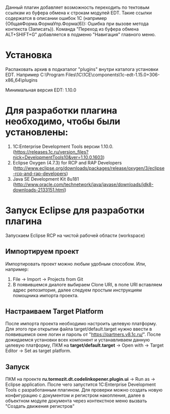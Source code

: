 Данный плагин добавляет возможность переходить по тектовым ссылкам из буфера обмена к строкам модулей EDT. Такие ссылки содержатся в описании ошибок 1С (например {ОбщаяФорма.ФормаУпр.Форма(6)}: Ошибка при вызове метода контекста (Записать)). Команда "Переход из буфера обмена ALT+SHIFT+G" добавляется в подменю "Навигация" главного меню.

# Установка
Распаковать архив в подкаталог "plugins" внутри каталога установки EDT. Например C:\Program Files\1C\1CE\components\1c-edt-1.15.0+306-x86_64\plugins

Минимальная версия EDT: 1.10.0

# Для разработки плагина необходимо, чтобы были установлены:
1. 1C:Enterprise Development Tools версии 1.10.0. (https://releases.1c.ru/version_files?nick=DevelopmentTools10&ver=1.10.0.1603)
2. Eclipse Oxygen (4.7.3) for RCP and RAP Developers (http://www.eclipse.org/downloads/packages/release/oxygen/3/eclipse-rcp-and-rap-developers)
3. Java SE Development Kit 8u181  (http://www.oracle.com/technetwork/java/javase/downloads/jdk8-downloads-2133151.html)

# Запуск Eclipse для разработки плагина
Запускаем Eclipse RCP на чистой рабочей области (workspace) 
## Импортируем проект
Импортировать проект можно любым удобным способом. Или, например:
 1. File -> Import -> Projects from Git
 2. В появившемся диалоге выбираем Clone URI, в поле URI вставляем адрес репозитория, далее следуем простым инструкциям помощника импорта проекта.

## Настраиваем Target Platform
После импорта проекта необходимо настроить целевую платформу. Для этого при открытии файла target/default.target нужно ввести в появившемся окне логин и пароль от "https://partners.v8.1c.ru/". После дожидаемся установки всех компонент и устанавливаем данную целевую платформу, ПКМ на <b>target/default.target</b> -> Open with -> Target Editor -> Set as target platform.

## Запуск 
ПКМ на проекте <b>ru.tormozit.dt.codelinkopener.plugin.ui</b> -> Run as -> Eclipse application.
После чего запустится 1C:Enterprise Development Tools с разработанным плагином.
Для проверки можно создать новую конфигурацию с документом и регистром накопления, далее в объектном модуле документа через контекстное меню вызвать "Создать движения регистров"

